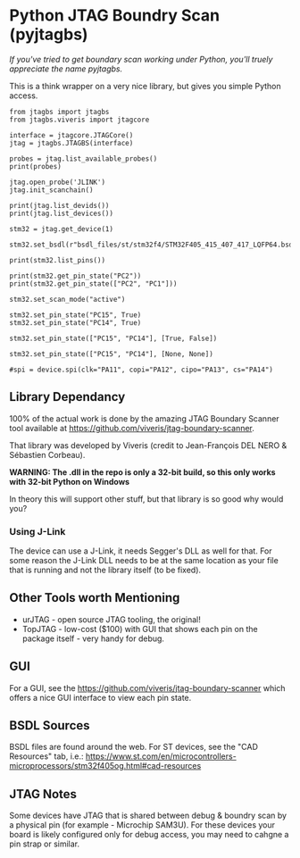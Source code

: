 # Python JTAG Boundry Scan (pyjtagbs)

*If you've tried to get boundary scan working under Python, you'll truely appreciate the name pyjtagbs.*

This is a think wrapper on a very nice library, but gives you simple Python access.

```
from jtagbs import jtagbs
from jtagbs.viveris import jtagcore

interface = jtagcore.JTAGCore()
jtag = jtagbs.JTAGBS(interface)

probes = jtag.list_available_probes()
print(probes)

jtag.open_probe('JLINK')
jtag.init_scanchain()

print(jtag.list_devids())
print(jtag.list_devices())

stm32 = jtag.get_device(1)

stm32.set_bsdl(r"bsdl_files/st/stm32f4/STM32F405_415_407_417_LQFP64.bsd")

print(stm32.list_pins())

print(stm32.get_pin_state("PC2"))
print(stm32.get_pin_state(["PC2", "PC1"]))

stm32.set_scan_mode("active")

stm32.set_pin_state("PC15", True)
stm32.set_pin_state("PC14", True)

stm32.set_pin_state(["PC15", "PC14"], [True, False])

stm32.set_pin_state(["PC15", "PC14"], [None, None])

#spi = device.spi(clk="PA11", copi="PA12", cipo="PA13", cs="PA14")

```

## Library Dependancy

100% of the actual work is done by the amazing JTAG Boundary Scanner tool available at https://github.com/viveris/jtag-boundary-scanner.

That library was developed by Viveris (credit to Jean-François DEL NERO & Sébastien Corbeau).

**WARNING: The .dll in the repo is only a 32-bit build, so this only works with 32-bit Python on Windows**

In theory this will support other stuff, but that library is so good why would you?

### Using J-Link

The device can use a J-Link, it needs Segger's DLL as well for that. For some reason the J-Link DLL needs to be at the same location as your file that is running and not the library itself (to be fixed).

## Other Tools worth Mentioning

* urJTAG - open source JTAG tooling, the original!
* TopJTAG - low-cost ($100) with GUI that shows each pin on the package itself - very handy for debug.

## GUI

For a GUI, see the https://github.com/viveris/jtag-boundary-scanner which offers a nice GUI interface to view each pin state.

## BSDL Sources

BSDL files are found around the web. For ST devices, see the "CAD Resources" tab, i.e.: https://www.st.com/en/microcontrollers-microprocessors/stm32f405og.html#cad-resources

## JTAG Notes

Some devices have JTAG that is shared between debug & boundry scan by a physical pin (for example - Microchip SAM3U). For these devices your board is likely configured only for debug access, you may need to cahgne a pin strap or similar.